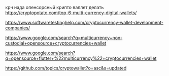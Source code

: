 крч нада опенсорсный крипто валлет делать https://cryptopotato.com/top-6-multi-currency-digital-wallets/

https://www.softwaretestinghelp.com/cryptocurrency-wallet-development-companies/

https://www.google.com/search?q=multicurrency+non-custodial+opensource+cryptocurrencies+wallet

https://www.google.com/search?q=opensource+flutter+%22multicurrency%22+cryptocurrencies+wallet

https://github.com/topics/cryptowallet?o=asc&s=updated

